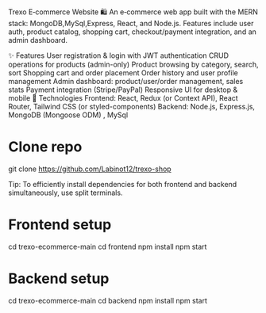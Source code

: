 Trexo E‑commerce Website 🛍️
An e‑commerce web app built with the MERN stack: MongoDB,MySql,Express, React, and Node.js. Features include user auth, product catalog, shopping cart, checkout/payment integration, and an admin dashboard.

✨ Features
User registration & login with JWT authentication
CRUD operations for products (admin-only)
Product browsing by category, search, sort
Shopping cart and order placement
Order history and user profile management
Admin dashboard: product/user/order management, sales stats
Payment integration (Stripe/PayPal)
Responsive UI for desktop & mobile
🚀 Technologies
Frontend: React, Redux (or Context API), React Router, Tailwind CSS (or styled-components)
Backend: Node.js, Express.js, MongoDB (Mongoose ODM) , MySql

# Clone repo
git clone https://github.com/Labinot12/trexo-shop

Tip: To efficiently install dependencies for both frontend and backend simultaneously, use split terminals.

# Frontend setup

cd trexo-ecommerce-main
cd frontend 
npm install
npm start

# Backend setup

cd trexo-ecommerce-main
cd backend
npm install
npm start
